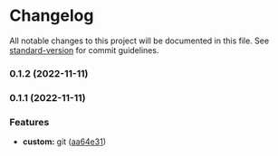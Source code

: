 # Changelog

All notable changes to this project will be documented in this file. See [standard-version](https://github.com/conventional-changelog/standard-version) for commit guidelines.

### 0.1.2 (2022-11-11)

### 0.1.1 (2022-11-11)


### Features

* **custom:** git ([aa64e31](https://github.com/MitigateRisks/jira_project/commit/aa64e3155eaaef6cac45b983cb2929e0ef76710c))
